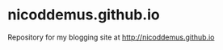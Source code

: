 nicoddemus.github.io
====================

Repository for my blogging site at http://nicoddemus.github.io
